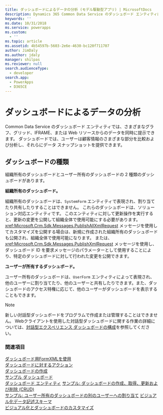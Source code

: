 ```yaml
---
title: ダッシュボードによるデータの分析 (モデル駆動型アプリ) | MicrosoftDocs
description: Dynamics 365 Common Data Service のダッシュボード エンティティは、さまざまなチャート、グリッド、IFRAME、ウェブのリソースを同時に表示することが可能です。 ダッシュボードでは、ユーザーは顧客情報のさまざまな部分を比較および分析し、それらにデータ スナップショットを提供できます。
keywords: ''
ms.date: 10/31/2018
ms.service: powerapps
ms.custom:
  - ''
ms.topic: article
ms.assetid: 4b54597b-5603-2e6e-4630-bc120f711707
author: JimDaly
ms.author: jdaly
manager: shilpas
ms.reviewer: null
search.audienceType:
  - developer
search.app:
  - PowerApps
  - D365CE
---
```


# <a name="analyze-data-with-dashboards"></a>ダッシュボードによるデータの分析

<!-- https://docs.microsoft.com/dynamics365/customer-engagement/developer/customize-dev/analyze-data-with-dashboards -->

Common Data Service のダッシュボード エンティティでは、さまざまなグラフ、グリッド、IFRAME、または Web リソースからのデータを同時に提示できます。 ダッシュボードでは、ユーザーは顧客情報のさまざまな部分を比較および分析し、それらにデータ スナップショットを提供できます。  
  
## <a name="types-of-dashboards"></a>ダッシュボードの種類  
組織所有のダッシュボードとユーザー所有のダッシュボードの 2 種類のダッシュボードがあります。  
  
**組織所有のダッシュボード。**

組織所有のダッシュボードは、`SystemForm` エンティティで表現され、割り当てたり共有したりすることはできません。 これらのダッシュボードは、ソリューション対応エンティティです。 このエンティティに対して更新操作を実行すると、更新の変更を公開して組織全体で使用可能にする必要があります。 <xref:Microsoft.Crm.Sdk.Messages.PublishAllXmlRequest> メッセージを使用してカスタマイズを公開する場合は、新規に作成された組織所有のダッシュボードも公開され、組織全体で使用可能になります。 または、<xref:Microsoft.Crm.Sdk.Messages.PublishXmlRequest> メッセージを使用し、ダッシュボード ID を要求メッセージのパラメーターとして使用することにより、特定のダッシュボードに対して行われた変更を公開できます。  
  
**ユーザーが所有するダッシュボード。**

ユーザー所有のダッシュボードは、`UserForm` エンティティによって表現され、他のユーザーに割り当てたり、他のユーザーと共有したりできます。また、ダッシュボードのアクセス特権に応じて、他のユーザーがダッシュボードを表示することもできます。  
  
> [!NOTE]
> 新しい対話型ダッシュボードをプログラムで作成または管理することはできません。 Webクライアントを使用した対話型ダッシュボードに関する作業の詳細については、[対話型エクスペリエンス ダッシュボードの構成](../../maker/model-driven-apps/configure-interactive-experience-dashboards.md)を参照してください。 
  
### <a name="see-also"></a>関連項目  
 [ダッシュボード用FormXMLを使用](understand-dashboards-dashboard-components-formxml.md)   
 [ダッシュボードに対するアクション](actions-dashboards.md)   
 [ダッシュボードの作成](create-dashboard.md)   
 [サンプル ダッシュボード](sample-dashboards.md)   
 [ダッシュボード エンティティ](/dynamics365/customer-engagement/developer/customize-dev/dashboard-entities)   <!-- TODO: Need to find the topic in powerapps repo to link-->
 [サンプル: ダッシュボードの作成、取得、更新および削除 (CRUD)](/dynamics365/customer-engagement/developer/customize-dev/sample-create-retrieve-update-delete-dashboard) <!-- TODO: Need to find the topic in powerapps repo to link-->  
 [サンプル: ユーザー所有のダッシュボードの別のユーザーへの割り当て](/dynamics365/customer-engagement/developer/customize-dev/sample-assign-user-owned-dashboard-another-user)  <!-- TODO: Need to find the topic in powerapps repo to link--> 
 [ビジュアル化データ記述スキーマ](visualization-data-description-schema.md)     
 [ビジュアル化とダッシュボードのカスタマイズ](customize-visualizations-dashboards.md)
